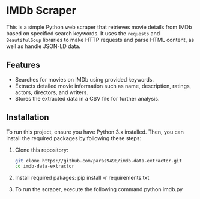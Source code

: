 # IMDb Scraper

This is a simple Python web scraper that retrieves movie details from IMDb based on specified search keywords. It uses the `requests` and `BeautifulSoup` libraries to make HTTP requests and parse HTML content, as well as handle JSON-LD data.

## Features

- Searches for movies on IMDb using provided keywords.
- Extracts detailed movie information such as name, description, ratings, actors, directors, and writers.
- Stores the extracted data in a CSV file for further analysis.

## Installation

To run this project, ensure you have Python 3.x installed. Then, you can install the required packages by following these steps:

1. Clone this repository:
   ```bash
   git clone https://github.com/paras9498/imdb-data-extractor.git
   cd imdb-data-extractor
   ```

2. Install required pakages:
   pip install -r requirements.txt

3. To run the scraper, execute the following command
   python imdb.py
